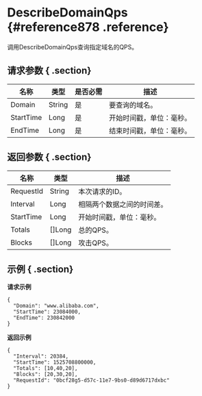 # DescribeDomainQps {#reference878 .reference}

调用DescribeDomainQps查询指定域名的QPS。

## 请求参数 { .section}

|名称|类型|是否必需|描述|
|--|--|----|--|
|Domain|String|是|要查询的域名。|
|StartTime|Long|是|开始时间戳，单位：毫秒。|
|EndTime|Long|是|结束时间戳，单位：毫秒。|

## 返回参数 { .section}

|名称|类型|描述|
|--|--|--|
|RequestId|String|本次请求的ID。|
|Interval|Long|相隔两个数据之间的时间差。|
|StartTime|Long|开始时间戳，单位：毫秒。|
|Totals|\[\]Long|总的QPS。|
|Blocks|\[\]Long|攻击QPS。|

## 示例 { .section}

**请求示例**

```
{
  "Domain": "www.alibaba.com",
  "StartTime": 23084000,
  "EndTime": 230842000
}

```

**返回示例**

```
{
  "Interval": 20384,
  "StartTime": 1525708800000,
  "Totals": [10,40,20],
  "Blocks": [20,30,20],
  "RequestId": "0bcf28g5-d57c-11e7-9bs0-d89d6717dxbc"
}

```

